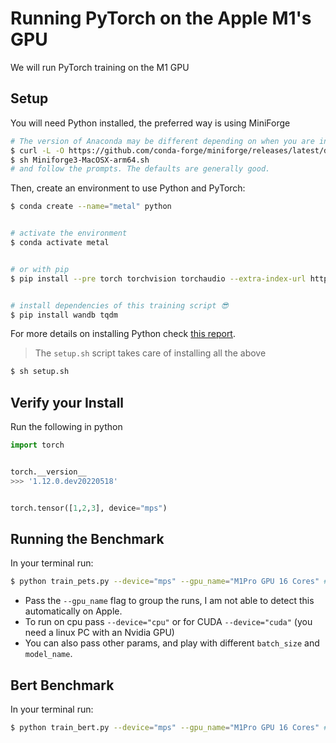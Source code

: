 # Running PyTorch on the Apple M1's GPU

We will run PyTorch training on the M1 GPU

## Setup
You will need Python installed, the preferred way is using MiniForge

```bash
# The version of Anaconda may be different depending on when you are installing`
$ curl -L -O https://github.com/conda-forge/miniforge/releases/latest/download/Miniforge3-MacOSX-arm64.sh
$ sh Miniforge3-MacOSX-arm64.sh
# and follow the prompts. The defaults are generally good.
```

Then, create an environment to use Python and PyTorch:

```bash
$ conda create --name="metal" python


# activate the environment
$ conda activate metal


# or with pip
$ pip install --pre torch torchvision torchaudio --extra-index-url https://download.pytorch.org/whl/nightly/cpu


# install dependencies of this training script 😎
$ pip install wandb tqdm
```

For more details on installing Python check [this report](https://wandb.ai/tcapelle/apple_m1_pro/reports/Deep-Learning-on-the-M1-Pro-with-Apple-Silicon---VmlldzoxMjQ0NjY3).

> The `setup.sh` script takes care of installing all the above 

```bash
$ sh setup.sh
```

## Verify your Install
Run the following in python

```python
import torch


torch.__version__
>>> '1.12.0.dev20220518'


torch.tensor([1,2,3], device="mps")
```

## Running the Benchmark
In your terminal run:

```bash
$ python train_pets.py --device="mps" --gpu_name="M1Pro GPU 16 Cores" #replace with your GPU name
```

- Pass the `--gpu_name` flag to group the runs, I am not able to detect this automatically on Apple.
- To run on cpu pass `--device="cpu"` or for CUDA `--device="cuda"` (you need a linux PC with an Nvidia GPU)
- You can also pass other params, and play with different `batch_size` and `model_name`.


## Bert Benchmark

In your terminal run:

```bash
$ python train_bert.py --device="mps" --gpu_name="M1Pro GPU 16 Cores" #replace with your GPU name
```